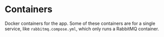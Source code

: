 # Containers

Docker containers for the app. Some of these containers are for a single service, like `rabbitmq.compose.yml`, which only runs a RabbitMQ container.
